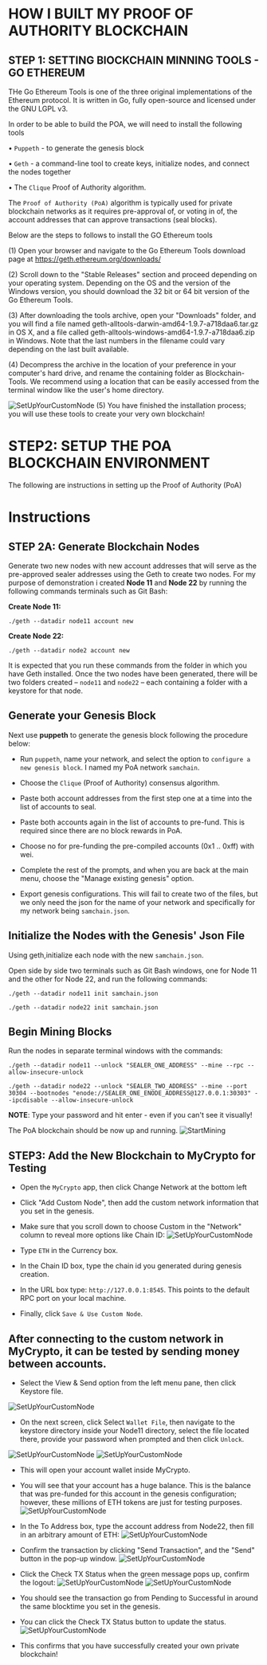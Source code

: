 # HOW I BUILT MY PROOF OF AUTHORITY BLOCKCHAIN
 
 ## STEP 1: SETTING BlOCKCHAIN MINNING TOOLS - GO ETHEREUM
THe Go Ethereum Tools is one of the three original implementations of the Ethereum protocol. It is written in Go, fully open-source and licensed under the GNU LGPL v3.

In order to be able to build the POA, we will need to install the following tools

•  `Puppeth` - to generate the genesis block

•  `Geth` - a command-line tool to create keys, initialize nodes, and connect the nodes together

•  The `Clique` Proof of Authority algorithm.

The `Proof of Authority (PoA)` algorithm is typically used for private blockchain networks as it requires pre-approval of, or voting in of, the account addresses that can approve transactions (seal blocks).

Below are the steps to follows to install the GO Ethereum tools

 (1) Open your browser and navigate to the Go Ethereum Tools download page at https://geth.ethereum.org/downloads/

 (2) Scroll down to the "Stable Releases" section and proceed depending on your operating system. Depending on the OS and the version of the Windows version, you should download the 32 bit or 64 bit version of the Go Ethereum Tools.

 (3) After downloading the tools archive, open your "Downloads" folder, and you will find a file named geth-alltools-darwin-amd64-1.9.7-a718daa6.tar.gz in OS X, and a file called geth-alltools-windows-amd64-1.9.7-a718daa6.zip in Windows. Note that the last numbers in the filename could vary depending on the last built available.
 
 (4) Decompress the archive in the location of your preference in your computer's hard drive, and rename the containing folder as Blockchain-Tools. We recommend using a location that can be easily accessed from the terminal window like the user's home directory.

 ![SetUpYourCustomNode](Images/Environment.png)
 (5)  You have finished the installation process; you will use these tools to create your very own blockchain!


# STEP2: SETUP THE POA BLOCKCHAIN ENVIRONMENT

The following are instructions in setting up the Proof of Authority (PoA)

# Instructions

## STEP 2A: Generate Blockchain Nodes
Generate two new nodes with new account addresses that will serve as the pre-approved sealer addresses using the Geth to create two nodes. For my purpose of demonstration i created  **Node 11** and **Node 22** by running the following commands  terminals such as Git Bash:

**Create Node 11:**

`./geth --datadir node11 account new`

**Create Node 22:**

`./geth --datadir node2 account new`

It is expected that you run these commands from the folder in which you have Geth installed. Once the two nodes have been generated, there will be two folders created – `node11` and `node22` – each containing a folder with a keystore for that node.

## Generate your Genesis Block
Next use **puppeth** to generate the genesis block following the procedure below:

- Run `puppeth`, name your network, and select the option to `configure a new genesis block`. I named my PoA network `samchain`.

- Choose the `Clique` (Proof of Authority) consensus algorithm.

- Paste both account addresses from the first step one at a time into the list of accounts to seal.

- Paste both accounts again in the list of accounts to pre-fund. This is required since there are no block rewards in PoA.

- Choose no for pre-funding the pre-compiled accounts (0x1 .. 0xff) with wei.

- Complete the rest of the prompts, and when you are back at the main menu, choose the "Manage existing genesis" option.

- Export genesis configurations. This will fail to create two of the files, but we only need  the json for the name of your network and specifically for my network being `samchain.json`.

## Initialize the Nodes with the Genesis' Json File

Using geth,initialize each node with the new `samchain.json`.

Open side by side two  terminals such as Git Bash windows, one for Node 11 and the other for Node 22, and run the following commands:

`./geth --datadir node11 init samchain.json`

`./geth --datadir node22 init samchain.json`


## Begin Mining Blocks

Run the nodes in separate terminal windows with the commands:

`./geth --datadir node11 --unlock "SEALER_ONE_ADDRESS" --mine --rpc --allow-insecure-unlock`

`./geth --datadir node22 --unlock "SEALER_TWO_ADDRESS" --mine --port 30304 --bootnodes "enode://SEALER_ONE_ENODE_ADDRESS@127.0.0.1:30303" --ipcdisable --allow-insecure-unlock`

**NOTE**: Type your password and hit enter - even if you can't see it visually!

The PoA blockchain should be now up and running.
![StartMining](Images/Screenshots/StartMining.png)

## STEP3: Add the New Blockchain to MyCrypto for Testing

- Open the `MyCrypto` app, then click Change Network at the bottom left
- Click "Add Custom Node", then add the custom network information that you set in the genesis.
- Make sure that you scroll down to choose Custom in the "Network" column to reveal more options like Chain ID:
![SetUpYourCustomNode](Images/Screenshots/CustomNode.png)

- Type `ETH` in the Currency box.
- In the Chain ID box, type the chain id you generated during genesis creation. 
- In the URL box type: `http://127.0.0.1:8545`.  This points to the default RPC port on your local machine.

- Finally, click `Save & Use Custom Node`.

## After connecting to the custom network in MyCrypto, it can be tested by sending money between accounts.

- Select the View & Send option from the left menu pane, then click Keystore file.

![SetUpYourCustomNode](Images/Screenshots/KeystoreFile.png)

- On the next screen, click Select `Wallet File`, then navigate to the keystore directory inside your Node11 directory, select the file located there, provide your password when prompted and then click `Unlock`.

![SetUpYourCustomNode](Images/Screenshots/UnlockKeystoreFile.png)
![SetUpYourCustomNode](Images/Screenshots/KeystorePassword.png)

- This will open your account wallet inside MyCrypto.

- You will see that your account has a huge balance. This is the balance that was pre-funded for this account in the genesis configuration; however, these millions of ETH tokens are just for testing purposes.
![SetUpYourCustomNode](Images/Screenshots/AccountBalance.png)

- In the To Address box, type the account address from Node22, then fill in an arbitrary amount of ETH:
![SetUpYourCustomNode](Images/Screenshots/ToAccount.png)

- Confirm the transaction by clicking "Send Transaction", and the "Send" button in the pop-up window.
![SetUpYourCustomNode](Images/Screenshots/ConfirmTransaction.png)

- Click the Check TX Status when the green message pops up, confirm the logout:
![SetUpYourCustomNode](Images/Screenshots/TxConf.png)
![SetUpYourCustomNode](Images/Screenshots/AbtL.png)

- You should see the transaction go from Pending to Successful in around the same blocktime you set in the genesis.

- You can click the Check TX Status button to update the status.
![SetUpYourCustomNode](Images/Screenshots/TxSucc.png)

- This confirms that you have successfully created your own private blockchain!